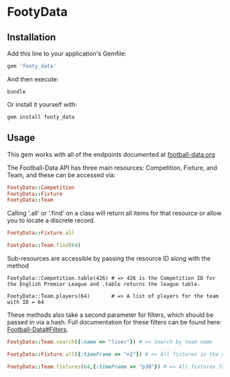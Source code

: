 # FootyData

## Installation

Add this line to your application's Gemfile:

```ruby
gem 'footy_data'
```

And then execute:

```
bundle
```

Or install it yourself with:

```
gem install footy_data
```

## Usage

This gem works with all of the endpoints documented at [football-data.org]("http://api.football-data.org/documentation")

The Football-Data API has three main resources: Competition, Fixture, and Team, and these can be accessed via:

```ruby
FootyData::Competition
FootyData::Fixture
FootyData::Team
```

Calling '.all' or '.find' on a class will return all items for that resource or allow you to locate a discrete record.

```ruby
FootyData::Fixture.all

FootyData::Team.find(64)
```

Sub-resources are accessible by passing the resource ID along with the method

```
FootyData::Competition.table(426) # => 426 is the Competition ID for the English Premier League and .table returns the league table.

FootyData::Team.players(64)       # => A list of players for the team with ID = 64
```

These methods also take a second parameter for filters, which should be passed in via a hash. 
Full documentation for these filters can be found here: [Football-Data#Filters](http://api.football-data.org/docs/v1/index.html#_filters).

```ruby
FootyData::Team.search({:name => "liver"}) # => Search by team name

FootyData::Fixture.all({:timeFrame => "n2"}) # => All fixtures in the database taking place over the next two days

FootyData::Team.fixtures(64,{:timeFrame => "p30"}) # => All fixtures for this team that took place in the past 30 days.
```
